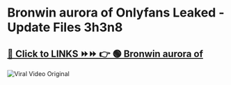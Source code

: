 
 # Bronwin aurora of Onlyfans Leaked - Update Files 3h3n8

## <h2><a href="https://clipsfans.com/Bronwin_aurora_of&ref=git">🔗 Click to LINKS ⏩⏩ 👉 🟢 Bronwin aurora of </a></h2>

<a href="https://clipsfans.com/Bronwin_aurora_of&ref=git" rel="nofollow" data-target="animated-image.originalLink"><img src="https://i.ibb.co.com/xMMVF88/686577567.gif" alt="Viral Video Original" style="max-width: 100%; display: inline-block;" data-target="animated-image.originalImage"></a>

